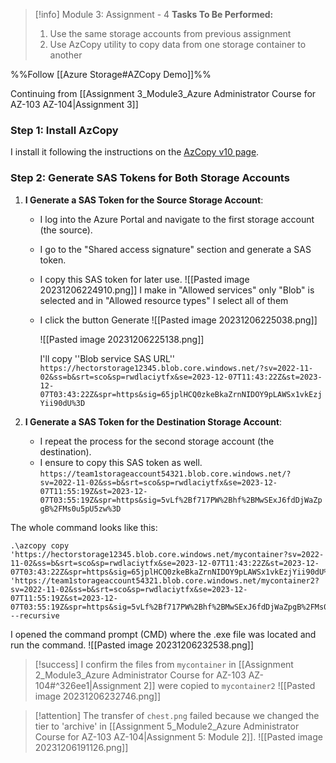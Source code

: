 > [!info] Module 3: Assignment - 4
> **Tasks To Be Performed:** 
> 1. Use the same storage accounts from previous assignment 
> 2. Use AzCopy utility to copy data from one storage container to another

%%Follow [[Azure Storage#AZCopy Demo]]%%

Continuing from [[Assignment 3_Module3_Azure Administrator Course for AZ-103 AZ-104|Assignment 3]]

### Step 1: Install AzCopy

I install it following the instructions on the [AzCopy v10 page](https://docs.microsoft.com/en-us/azure/storage/common/storage-use-azcopy-v10).


### Step 2: Generate SAS Tokens for Both Storage Accounts

1. **I Generate a SAS Token for the Source Storage Account**:
    
    - I log into the Azure Portal and navigate to the first storage account (the source).
    - I go to the "Shared access signature" section and generate a SAS token.
    - I copy this SAS token for later use.
      ![[Pasted image 20231206224910.png]]
      I make in "Allowed services" only "Blob" is selected and
      in "Allowed resource types" I select all of them
      
   - I click the button Generate
      ![[Pasted image 20231206225038.png]]
      
      ![[Pasted image 20231206225138.png]]

      I'll copy ''Blob service SAS URL''
      `https://hectorstorage12345.blob.core.windows.net/?sv=2022-11-02&ss=b&srt=sco&sp=rwdlaciytfx&se=2023-12-07T11:43:22Z&st=2023-12-07T03:43:22Z&spr=https&sig=65jplHCQ0zkeBkaZrnNIDOY9pLAWSx1vkEzjYii90dU%3D`
       
2. **I Generate a SAS Token for the Destination Storage Account**:
    
    - I repeat the process for the second storage account (the destination).
    - I ensure to copy this SAS token as well.
      `https://team1storageaccount54321.blob.core.windows.net/?sv=2022-11-02&ss=b&srt=sco&sp=rwdlaciytfx&se=2023-12-07T11:55:19Z&st=2023-12-07T03:55:19Z&spr=https&sig=5vLf%2Bf717PW%2Bhf%2BMwSExJ6fdDjWaZpgB%2FMs0u5pU5zw%3D`



The whole command looks like this:
```
.\azcopy copy 'https://hectorstorage12345.blob.core.windows.net/mycontainer?sv=2022-11-02&ss=b&srt=sco&sp=rwdlaciytfx&se=2023-12-07T11:43:22Z&st=2023-12-07T03:43:22Z&spr=https&sig=65jplHCQ0zkeBkaZrnNIDOY9pLAWSx1vkEzjYii90dU%3D' 'https://team1storageaccount54321.blob.core.windows.net/mycontainer2?sv=2022-11-02&ss=b&srt=sco&sp=rwdlaciytfx&se=2023-12-07T11:55:19Z&st=2023-12-07T03:55:19Z&spr=https&sig=5vLf%2Bf717PW%2Bhf%2BMwSExJ6fdDjWaZpgB%2FMs0u5pU5zw%3D' --recursive
```

I opened the command prompt (CMD) where the .exe file was located and run the command.
![[Pasted image 20231206232538.png]]

> [!success] I confirm the files from `mycontainer` in [[Assignment 2_Module3_Azure Administrator Course for AZ-103 AZ-104#^326ee1|Assignment 2]] were copied to `mycontainer2`
> ![[Pasted image 20231206232746.png]]

> [!attention] The transfer of `chest.png` failed because we changed the tier to 'archive' in [[Assignment 5_Module2_Azure Administrator Course for AZ-103 AZ-104|Assignment 5: Module 2]].
> ![[Pasted image 20231206191126.png]]

